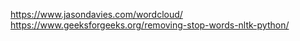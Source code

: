 https://www.jasondavies.com/wordcloud/
https://www.geeksforgeeks.org/removing-stop-words-nltk-python/
